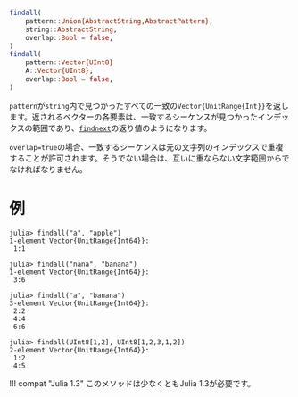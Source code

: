 ```julia
findall(
    pattern::Union{AbstractString,AbstractPattern},
    string::AbstractString;
    overlap::Bool = false,
)
findall(
    pattern::Vector{UInt8}
    A::Vector{UInt8};
    overlap::Bool = false,
)
```

`pattern`が`string`内で見つかったすべての一致の`Vector{UnitRange{Int}}`を返します。返されるベクターの各要素は、一致するシーケンスが見つかったインデックスの範囲であり、[`findnext`](@ref)の返り値のようになります。

`overlap=true`の場合、一致するシーケンスは元の文字列のインデックスで重複することが許可されます。そうでない場合は、互いに重ならない文字範囲からでなければなりません。

# 例

```jldoctest
julia> findall("a", "apple")
1-element Vector{UnitRange{Int64}}:
 1:1

julia> findall("nana", "banana")
1-element Vector{UnitRange{Int64}}:
 3:6

julia> findall("a", "banana")
3-element Vector{UnitRange{Int64}}:
 2:2
 4:4
 6:6

julia> findall(UInt8[1,2], UInt8[1,2,3,1,2])
2-element Vector{UnitRange{Int64}}:
 1:2
 4:5
```

!!! compat "Julia 1.3"
    このメソッドは少なくともJulia 1.3が必要です。

